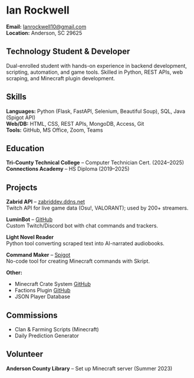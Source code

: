 # Ian Rockwell

**Email:** Ianrockwell10@gmail.com  
**Location:** Anderson, SC 29625  

## Technology Student & Developer  

Dual-enrolled student with hands-on experience in backend development, scripting, automation, and game tools. Skilled in Python, REST APIs, web scraping, and Minecraft plugin development.

## Skills

**Languages:** Python (Flask, FastAPI, Selenium, Beautiful Soup), SQL, Java (Spigot API)  
**Web/DB:** HTML, CSS, REST APIs, MongoDB, Access, Git  
**Tools:** GitHub, MS Office, Zoom, Teams  

## Education

**Tri-County Technical College** – Computer Technician Cert. (2024–2025)  
**Connections Academy** – HS Diploma (2019–2025)

## Projects

**Zabrid API** – [zabriddev.ddns.net](http://zabriddev.ddns.net)  
Twitch API for live game data (Osu!, VALORANT); used by 200+ streamers.  

**LuminBot** – [GitHub](https://github.com/IanRockwell/LuminBot/wiki)  
Custom Twitch/Discord bot with chat commands and trackers.  

**Light Novel Reader**  
Python tool converting scraped text into AI-narrated audiobooks.

**Command Maker** – [Spigot](https://www.spigotmc.org/resources/zabrids-command-maker-1-17-1-19.102056/)  
No-code tool for creating Minecraft commands with Skript.

**Other:**  
- Minecraft Crate System [GitHub](https://github.com/Zabrid/Zabrid-Crate-Maker)  
- Factions Plugin [GitHub](https://github.com/IanRockwell/SkFactionsCore/wiki)  
- JSON Player Database  

## Commissions

- Clan & Farming Scripts (Minecraft)  
- Daily Prediction Generator  

## Volunteer

**Anderson County Library** – Set up Minecraft server (Summer 2023)
